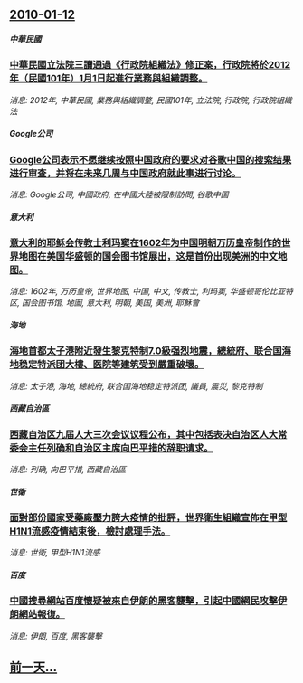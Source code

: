 ## [2010-01-12](/news/2010/01/12/index.md)

##### 中華民國
### [ 中華民國立法院三讀通過《行政院組織法》修正案，行政院將於2012年（民國101年）1月1日起進行業務與組織調整。](/news/2010/01/12/中華民國立法院三讀通過-行政院組織法-修正案-行政院將於2012年-民國101年-1月1日起進行業務與組織調整.md)
_消息: 2012年, 中華民國, 業務與組織調整, 民國101年, 立法院, 行政院, 行政院組織法_

##### Google公司
### [ Google公司表示不愿继续按照中国政府的要求对谷歌中国的搜索结果进行审查，并将在未来几周与中国政府就此事进行讨论。](/news/2010/01/12/Google公司表示不愿继续按照中国政府的要求对谷歌中国的搜索结果进行审查-并将在未来几周与中国政府就此事进行讨论.md)
_消息: Google公司, 中國政府, 在中國大陸被限制訪問, 谷歌中国_

##### 意大利
### [ 意大利的耶稣会传教士利玛窦在1602年为中国明朝万历皇帝制作的世界地图在美国华盛顿的国会图书馆展出，这是首份出现美洲的中文地图。](/news/2010/01/12/意大利的耶稣会传教士利玛窦在1602年为中国明朝万历皇帝制作的世界地图在美国华盛顿的国会图书馆展出-这是首份出现美洲的.md)
_消息: 1602年, 万历皇帝, 世界地图, 中国, 中文, 传教士, 利玛窦, 华盛顿哥伦比亚特区, 国会图书馆, 地圖, 意大利, 明朝, 美国, 美洲, 耶穌會_

##### 海地
### [ 海地首都太子港附近發生黎克特制7.0級强烈地震，總統府、联合国海地稳定特派团大樓、医院等建筑受到嚴重破壞。](/news/2010/01/12/海地首都太子港附近發生黎克特制70級强烈地震-總統府-联合国海地稳定特派团大樓-医院等建筑受到嚴重破壞.md)
_消息: 太子港, 海地, 總統府, 联合国海地稳定特派团, 議員, 震災, 黎克特制_

##### 西藏自治區
### [ 西藏自治区九届人大三次会议议程公布，其中包括表决自治区人大常委会主任列确和自治区主席向巴平措的辞职请求。](/news/2010/01/12/西藏自治区九届人大三次会议议程公布-其中包括表决自治区人大常委会主任列确和自治区主席向巴平措的辞职请求.md)
_消息: 列确, 向巴平措, 西藏自治區_

##### 世衛
### [ 面對部份國家受藥廠壓力誇大疫情的批評，世界衛生組織宣佈在甲型H1N1流感疫情結束後，檢討處理手法。](/news/2010/01/12/面對部份國家受藥廠壓力誇大疫情的批評-世界衛生組織宣佈在甲型H1N1流感疫情結束後-檢討處理手法.md)
_消息: 世衛, 甲型H1N1流感_

##### 百度
### [ 中國搜尋網站百度懷疑被來自伊朗的黑客襲擊，引起中國網民攻擊伊朗網站報復。](/news/2010/01/12/中國搜尋網站百度懷疑被來自伊朗的黑客襲擊-引起中國網民攻擊伊朗網站報復.md)
_消息: 伊朗, 百度, 黑客襲擊_

## [前一天...](/news/2010/01/11/index.md)

